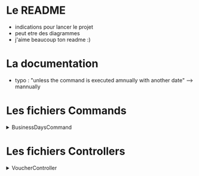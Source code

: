 
# Le README  
 
- indications pour lancer le projet 
- peut etre des diagrammes 
- j'aime beaucoup ton readme :) 

# La documentation

- typo : "unless the command is executed amnually with another date" --> mannually 


# Les fichiers Commands
<details><summary>BusinessDaysCommand </summary>

## code 
L - 18
je mettrais une description :   --> description: 'Add a short description for your command',

J'ai eu du mal à comprendre ce qui était attendu dans ce fichier, mais il me manquait du contexte métier, 
les tests sont clairs et m'ont aidés à mieux comprendre! ( et la doc aussi qu eje n'avais pas lue hahaha) 

## tests 
remarque:
-> que se passe -til si tu met une date valide ET dans le passé ? Du context métier j'ai cru comprendre que ça n'avais pas de sens, mais je testerais bien ce cas pour l'empecher d'arriver par erreur. 

</details>



# Les fichiers Controllers

<details><summary>VoucherController </summary>

## code 

les erreurs ne sont pas fomalisées de la même manière.

ex: 
 'Invalid payment method selected.' vs 'Please select a payment method.'  j'aurais mis 'Payment method missing.' 
 de même pour 'Please select a voucher.' j'aurais mis 'Voucher missing.'

C'est un projet pour toi et il n'a pas vocation à trop se conplexifier, mais j'aime bien garder la même trame pour les message d'erreurs on s'y retrouve plus facilement quand cest p asnotre code ou si c'est du code spagetthi. 

## tests 

### create, generate & send by mail 
 
j'aurais fusionné `testFormSubmitWithPaymentMethodInvoiceCreatesVouchers` & `testFormSubmitWithPaymentMethodInvoiceGeneratesInvoice` & `testFormSubmitWithPaymentMethodInvoiceSendsInvoiceByMail`

car tu y teste 3 actions "createsInvoice", "GeneratesInvoice" & "SendInvoicesByMail" et toutes les 3 sont dans la même branche du if, elles me semblent sont indissociables. 

J'aurais peut être fait: 

- test 1 : cas passant on crée, on génére et on envoie l'email 
- test 2 : on crée  on génére mais l'envoie de mail fail: on vérifie qu'on catch bien l'erreur 
- test 3 : on crée, mais la génération du pdf fail: dans ce cas que fait-on, on annule l'envoie de mail on le garde? 
- test 4: la creation fail, que fait-on derrière? un log, un message utilisateur? 


### code non couvert? 

Code non couvert par les test ( en tout cas pas par les titres des tests :) ) : 

```php
$user = $this->getUser();
if (false === $user instanceof User) {
    throw new \LogicException('User is not a User Object?!');
}
```  
 -> je n'ai pas vu tester ce throw là, mais bon est-ce utile? par contre au moins tester fonctionnellement pour vérifier l'expérience utilisateur. 

```php
return $this->redirectToRoute('voucher_payment_paypal', ['voucherPriceId' => $voucherPriceId]);  
```  

-> c'est la toute dernière ligne, je n'ai pas vu de test sur ce rediercte là :) 


</details>

 